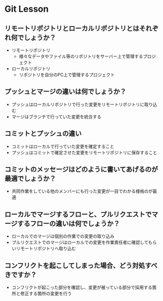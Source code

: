 # Git Lesson

## リモートリポジトリとローカルリポジトリとはそれぞれ何でしょうか？
 * リモートリポジトリ
    * 様々なデータやファイル等のリポジトリをサーバー上で管理するプロジェクト
* ローカルリポジトリ
    * リポジトリを自分のPC上で管理するプロジェクト

## プッシュとマージの違いは何でしょうか？
* プッシュはローカルリポジトリで行った変更をリモートリポジトリに取り込む
* マージはブランチで行っていた変更を統合する


## コミットとプッシュの違い
* コミットはローカルで行っていた変更を確定すること
* プッシュはコミットで確定させた変更をリモートリポジトリに保存すること


## コミットのメッセージはどのように書いてあげるのが最適でしょうか？
* 共同作業をしている他のメンバーにも行った変更が一目でわかる様格のが最適


## ローカルでマージするフローと、プルリクエストでマージするフローの違いは何でしょうか？
* ローカルでのマージは個別の作業での変更の取り込み
* プルリクエストでのマージはローカルでの変更を作業責任者に確認してもらいリモートリポジトリへ取り込む


## コンフリクトを起こしてしまった場合、どう対処すべきですか？
* コンフリクトが起こった部分を確認し、変更が被っている部分で採用する箇所と修正する箇所の変更を行う
